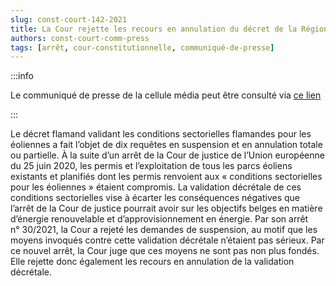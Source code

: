 ```yaml
---   
slug: const-court-142-2021
title: La Cour rejette les recours en annulation du décret de la Région flamande validant les conditions environnementales sectorielles pour les éoliennes
authors: const-court-comm-press
tags: [arrêt, cour-constitutionnelle, communiqué-de-presse]
---
```


:::info

Le communiqué de presse de la cellule média peut être consulté via [ce lien](https://www.const-court.be/public/f/2021/2021-142f-info.pdf) 

:::

Le décret flamand validant les conditions sectorielles flamandes pour les éoliennes a fait l’objet de dix requêtes en suspension et en annulation totale ou partielle. À la suite d’un arrêt de la Cour de justice de l’Union européenne du 25 juin 2020, les permis et l’exploitation de tous les parcs éoliens existants et planifiés dont les permis renvoient aux « conditions sectorielles pour les éoliennes » étaient compromis. La validation décrétale de ces conditions sectorielles vise à écarter les conséquences négatives que l’arrêt de la Cour de justice pourrait avoir sur les objectifs belges en matière d’énergie renouvelable et d’approvisionnement en énergie.Par son arrêt n° 30/2021, la Cour a rejeté les demandes de suspension, au motif que les moyens invoqués contre cette validation décrétale n’étaient pas sérieux. Par ce nouvel arrêt, la Cour juge que ces moyens ne sont pas non plus fondés. Elle rejette donc également les recours en annulation de la validation décrétale.
